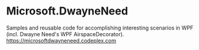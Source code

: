 # Microsoft.DwayneNeed
Samples and reusable code for accomplishing interesting scenarios in WPF (incl. Dwayne Need's WPF AirspaceDecorator). https://microsoftdwayneneed.codeplex.com
